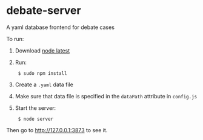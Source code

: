 # debate-server
A yaml database frontend for debate cases

To run:

1. Download [node latest](https://nodejs.org/en/)
2. Run:

		$ sudo npm install
3. Create a `.yaml` data file
4. Make sure that data file is specified in the `dataPath` attribute in `config.js`
5. Start the server:

		$ node server

Then go to http://127.0.0.1:3873 to see it.